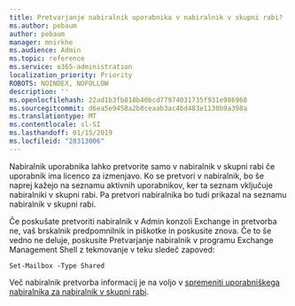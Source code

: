 ```yaml
---
title: Pretvarjanje nabiralnik uporabnika v nabiralnik v skupni rabi?
ms.author: pebaum
author: pebaum
manager: mnirkhe
ms.audience: Admin
ms.topic: reference
ms.service: o365-administration
localization_priority: Priority
ROBOTS: NOINDEX, NOFOLLOW
description: ''
ms.openlocfilehash: 22ad1b3fb818b40bcd77974031735f931e986968
ms.sourcegitcommit: d6ea5e9458a2b8ceaab3ac4bd483e1130b9a398a
ms.translationtype: MT
ms.contentlocale: sl-SI
ms.lasthandoff: 01/15/2019
ms.locfileid: "28313006"
---
```

Nabiralnik uporabnika lahko pretvorite samo v nabiralnik v skupni rabi če uporabnik ima licenco za izmenjavo. Ko se pretvori v nabiralnik, bo še naprej kažejo na seznamu aktivnih uporabnikov, ker ta seznam vključuje nabiralniki v skupni rabi. Pa pretvori nabiralnika bo tudi prikazal na seznamu nabiralnik v skupni rabi. 
  
Če poskušate pretvoriti nabiralnik v Admin konzoli Exchange in pretvorba ne, vaš brskalnik predpomnilnik in piškotke in poskusite znova. Če to še vedno ne deluje, poskusite Pretvarjanje nabiralnik v programu Exchange Management Shell z tekmovanje v teku sledeč zapoved:
  
```
Set-Mailbox -Type Shared
```

Več nabiralnik pretvorba informacij je na voljo v [spremeniti uporabniškega nabiralnika za nabiralnik v skupni rabi](https://support.office.com/client/2e122487-e1f5-4f26-ba41-5689249d93ba).
  
